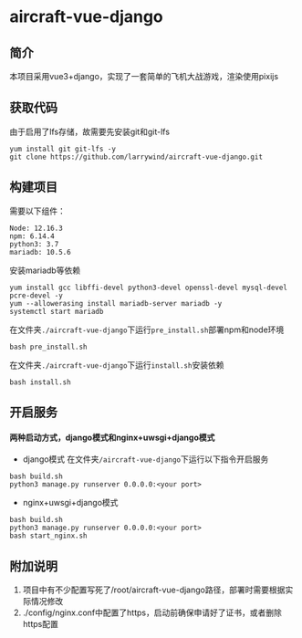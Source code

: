 # aircraft-vue-django

## 简介

本项目采用vue3+django，实现了一套简单的飞机大战游戏，渲染使用pixijs

## 获取代码
由于启用了lfs存储，故需要先安装git和git-lfs
```
yum install git git-lfs -y
git clone https://github.com/larrywind/aircraft-vue-django.git
```

## 构建项目

需要以下组件：
```
Node: 12.16.3
npm: 6.14.4
python3: 3.7
mariadb: 10.5.6
```
安装mariadb等依赖
```
yum install gcc libffi-devel python3-devel openssl-devel mysql-devel pcre-devel -y
yum --allowerasing install mariadb-server mariadb -y
systemctl start mariadb
```
在文件夹`./aircraft-vue-django`下运行`pre_install.sh`部署npm和node环境

```
bash pre_install.sh
```

在文件夹`./aircraft-vue-django`下运行`install.sh`安装依赖

```
bash install.sh
```
## 开启服务
#### 两种启动方式，django模式和nginx+uwsgi+django模式

- django模式
在文件夹`/aircraft-vue-django`下运行以下指令开启服务

```
bash build.sh
python3 manage.py runserver 0.0.0.0:<your port>
```

- nginx+uwsgi+django模式
```
bash build.sh
python3 manage.py runserver 0.0.0.0:<your port>
bash start_nginx.sh
```

## 附加说明
1. 项目中有不少配置写死了/root/aircraft-vue-django路径，部署时需要根据实际情况修改
2. ./config/nginx.conf中配置了https，启动前确保申请好了证书，或者删除https配置